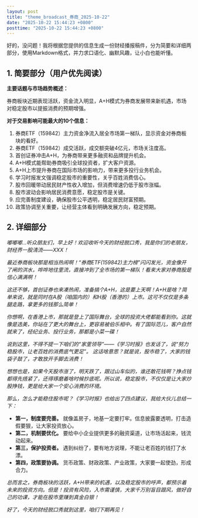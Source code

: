 ```yaml
---
layout: post
title: "theme_broadcast_券商_2025-10-22"
date: "2025-10-22 15:44:23 +0800"
posttime: "2025-10-22 15:44:23 +0800"
---
```


好的，没问题！我将根据您提供的信息生成一份财经播报稿件，分为简要和详细两部分，使用Markdown格式，并力求口语化、幽默风趣，让小白也能听懂。

## 1. 简要部分（用户优先阅读）

**主要话题与市场趋势概述：**

券商板块近期表现活跃，资金流入明显，A+H模式为券商发展带来新机遇，市场对稳定股市以提振消费的预期增强。

**对于交易影响可能最大的10个信息：**

1.  券商ETF（159842）主力资金净流入居全市场第一梯队，显示资金对券商板块的看好。
2.  券商ETF（159842）成交活跃，成交额突破4亿元，市场关注度高。
3.  首创证券冲击A+H，为券商带来更多融资和品牌提升机会。
4.  A+H模式能帮助券商吸引全球投资者，扩大客户资源。
5.  A+H上市提升券商在国际市场的影响力，带来更多投行业务机会。
6.  学习时报发文强调稳定股市的重要性，关乎百姓消费信心。
7.  股市回暖带动居民财产性收入增加，但消费增速仍低于股市涨幅。
8.  股市波动会影响居民消费意愿，稳定股市是关键。
9.  应完善制度建设，确保股市公平透明，稳定居民财富预期。
10. 政策协调至关重要，让经营主体看到明确发展方向，稳定预期。

## 2. 详细部分

*嘟嘟嘟...听众朋友们，早上好！欢迎收听今天的财经脱口秀，我是你们的老朋友，财经界一股清流——XXX！*

*最近券商板块那是相当热闹啊！“券商ETF(159842)主力榜”闪闪发光，资金像开了闸的洪水，哗哗地往里流，直接冲到了全市场的第一梯队！看来大家对券商股是信心满满啊！*

*这还不够，首创证券也来凑热闹，准备搞个A+H，这是要上天啊！A+H是啥？简单来说，就是同时在A股（咱国内的）和H股（香港的）上市。这可不仅仅是多条腿走路，拿更多的钱那么简单！*

*你想啊，在香港上市，那就是登上了国际舞台，全球的投资大佬都能看到你。这就像是选美，你站在了更大的舞台上，更容易被伯乐相中。有了国际范儿，客户自然就来了，经纪业务、投行业务，那都是小菜一碟！*

*说到这里，不得不提一下咱们的“家里领导”——《学习时报》也发话了，说“努力稳股市，让老百姓的消费底气更足”。 这话啥意思？就是说，股市稳了，大家的钱袋子鼓了，才敢放开手脚去消费！*

*想想也是，如果今天股市涨了，明天跌了，跟过山车似的，谁还敢花钱啊？挣点钱都得先捂紧了，还得琢磨着啥时候抄底呢。所以说，稳定股市，不仅仅是让大家炒股挣钱，更是给大家一个安心消费的环境。*

*那么，怎么才能稳住股市呢？《学习时报》也给出了四点建议，我给大伙儿总结一下：*

*   **第一，制度要完善。** 就像盖房子，地基一定要打牢。信息披露要透明，打击造假要狠，让大家投资放心。
*   **第二，机制要优化。** 要给中小企业提供更多的融资渠道，让市场活起来，钱流动起来。
*   **第三，保护投资者。** 遇到纠纷了，要有地方说理，不能让老百姓的钱打了水漂。
*   **第四，政策要协调。** 货币政策、财政政策、产业政策，大家要一起使劲，形成合力。

*总而言之，券商板块的活跃，A+H带来的机遇，以及稳定股市的呼声，都预示着未来的投资方向。但是！投资有风险，入市需谨慎，大家千万别盲目跟风，做好自己的功课，才能在股市里赚到真金白银！*

*好了，今天的财经脱口秀就到这里，咱们下期再见！*